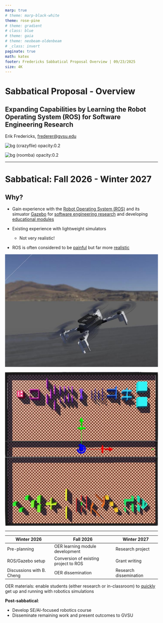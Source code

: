 ```yaml
---
marp: true
# theme: marp-black-white
theme: rose-pine
# theme: gradient
# class: blue
# theme: gaia
# theme: neobeam-oldenbeam
# _class: invert
paginate: true
math: katex
footer: Fredericks Sabbatical Proposal Overview | 09/23/2025
size: 4K
---
```


<style> @import url('./cis241.css'); </style>

# Sabbatical Proposal - Overview

## Expanding Capabilities by Learning the Robot Operating System (ROS) for Software Engineering Research 


Erik Fredericks, frederer@gvsu.edu

![bg (crazyflie) opacity:0.2](https://encrypted-tbn0.gstatic.com/images?q=tbn:ANd9GcR6PYjjTZoDzr-VeM0urh35_HYKE_IE0CuLUw&s)

![bg (roomba) opacity:0.2](https://amrdocs.intel.com/docs/2.2/_images/IAF1-iRobot-Create-3-MTL-Custom-setup-front-view-without-static-stand.jpg)

---

# Sabbatical: Fall 2026 - Winter 2027

## Why?

- Gain experience with the <u>Robot Operating System (ROS)</u> and its simuator <u>Gazebo</u> for <u>software engineering research</u> and developing <u>educational modules</u>

- Existing experience with lightweight simulators 
  - Not very realistic!

- ROS is often considered to be <u>painful</u> but far more <u>realistic</u>

![bg (webots) opacity:0.2](img/empty-drone.png)

![bg (webots2) opacity:0.2](img/procgen-world.png)

---

<!-- footer: . -->

<center>

| Winter 2026 | Fall 2026 | Winter 2027 |
| --- | --- | --- |
| Pre-planning | OER learning module development | Research project | 
| ROS/Gazebo setup | Conversion of existing project to ROS | Grant writing | 
| Discussions with B. Cheng | OER dissemination | Research dissemination |

</center>

OER materials: enable students (either research or in-classroom) to <u>quickly</u> get up and running with robotics simulations

**Post-sabbatical**:
- Develop SE/AI-focused robotics course
- Disseminate remaining work and present outcomes to GVSU